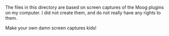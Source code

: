 The files in this directory are based on screen captures of the 
Moog plugins on my computer.  I did not create them, and do not
really have any rights to them.  

Make your own damn screen captures kids!